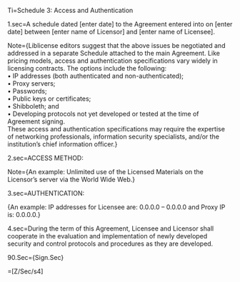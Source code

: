 Ti=Schedule 3: Access and Authentication

1.sec=A schedule dated [enter date] to the Agreement entered into on [enter date] between [enter name of Licensor] and [enter name of Licensee].

Note={Liblicense editors suggest that the above issues be negotiated and addressed in a separate Schedule attached to the main Agreement. Like pricing models, access and authentication specifications vary widely in licensing contracts. The options include the following: <br>•	IP addresses (both authenticated and non-authenticated);<br>•	Proxy servers; <br>•	Passwords;<br>•	Public keys or certificates;<br>•	Shibboleth; and <br>•	Developing protocols not yet developed or tested at the time of Agreement signing. <br> These access and authentication specifications may require the expertise of networking professionals, information security specialists, and/or the institution’s chief information officer.}

2.sec=ACCESS METHOD:

Note={An example: Unlimited use of the Licensed Materials on the Licensor’s server via the World Wide Web.}

3.sec=AUTHENTICATION:

{An example: IP addresses for Licensee are: 0.0.0.0 – 0.0.0.0 and Proxy IP is: 0.0.0.0.}

4.sec=During the term of this Agreement, Licensee and Licensor shall cooperate in the evaluation and implementation of newly developed security and control protocols and procedures as they are developed.

90.Sec={Sign.Sec}

=[Z/Sec/s4]


